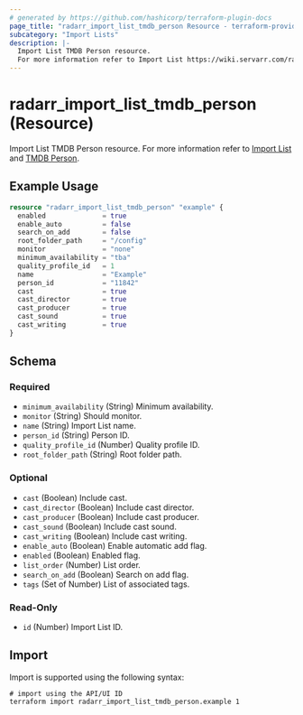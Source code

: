 ```yaml
---
# generated by https://github.com/hashicorp/terraform-plugin-docs
page_title: "radarr_import_list_tmdb_person Resource - terraform-provider-radarr"
subcategory: "Import Lists"
description: |-
  Import List TMDB Person resource.
  For more information refer to Import List https://wiki.servarr.com/radarr/settings#import-lists and TMDB Person https://wiki.servarr.com/radarr/supported#tmdbpersonimport.
---
```


# radarr_import_list_tmdb_person (Resource)

<!-- subcategory:Import Lists -->
Import List TMDB Person resource.
For more information refer to [Import List](https://wiki.servarr.com/radarr/settings#import-lists) and [TMDB Person](https://wiki.servarr.com/radarr/supported#tmdbpersonimport).

## Example Usage

```terraform
resource "radarr_import_list_tmdb_person" "example" {
  enabled              = true
  enable_auto          = false
  search_on_add        = false
  root_folder_path     = "/config"
  monitor              = "none"
  minimum_availability = "tba"
  quality_profile_id   = 1
  name                 = "Example"
  person_id            = "11842"
  cast                 = true
  cast_director        = true
  cast_producer        = true
  cast_sound           = true
  cast_writing         = true
}
```

<!-- schema generated by tfplugindocs -->
## Schema

### Required

- `minimum_availability` (String) Minimum availability.
- `monitor` (String) Should monitor.
- `name` (String) Import List name.
- `person_id` (String) Person ID.
- `quality_profile_id` (Number) Quality profile ID.
- `root_folder_path` (String) Root folder path.

### Optional

- `cast` (Boolean) Include cast.
- `cast_director` (Boolean) Include cast director.
- `cast_producer` (Boolean) Include cast producer.
- `cast_sound` (Boolean) Include cast sound.
- `cast_writing` (Boolean) Include cast writing.
- `enable_auto` (Boolean) Enable automatic add flag.
- `enabled` (Boolean) Enabled flag.
- `list_order` (Number) List order.
- `search_on_add` (Boolean) Search on add flag.
- `tags` (Set of Number) List of associated tags.

### Read-Only

- `id` (Number) Import List ID.

## Import

Import is supported using the following syntax:

```shell
# import using the API/UI ID
terraform import radarr_import_list_tmdb_person.example 1
```
